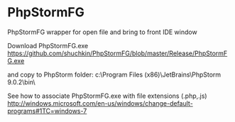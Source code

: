 # PhpStormFG
PhpStormFG wrapper for open file and bring to front IDE window

Download PhpStormFG.exe
https://github.com/shuchkin/PhpStormFG/blob/master/Release/PhpStormFG.exe

and copy to PhpStorm folder:
c:\Program Files (x86)\JetBrains\PhpStorm 9.0.2\bin\

See how to associate PhpStormFG.exe with file extensions (.php,.js)
http://windows.microsoft.com/en-us/windows/change-default-programs#1TC=windows-7
